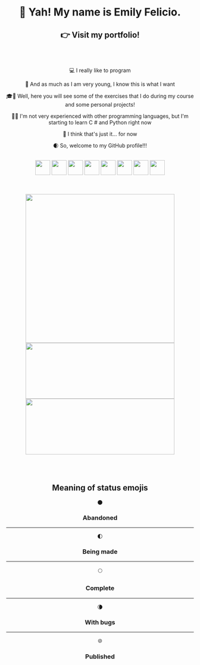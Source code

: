 <h1 align="center">👋 Yah! My name is Emily Felicio.</h1>
<h2 align="center">
  <a href="https://emilyfelicio-portfolio.vercel.app/" style="text-decoration: none;">👉 Visit my portfolio!</a>
</h2>
<br>
<br>
<div align="center">
  <p align="center">💻 I really like to program</p>

  <p align="center">🎯 And as much as I am very young, I know this is what I want</p>

  <p align="center">🎓📁 Well, here you will see some of the exercises that I do during my course and some personal projects!</p>

  <p align="center">💾💡 I'm not very experienced with other programming languages, but I'm starting to learn C # and Python right now</p>

  <p align="center">💭 I think that's just it... for now</p>

  <p align="center">🌒 So, welcome to my GitHub profile!!!</p>

  <br>
  <img width="40" src="https://cdn.jsdelivr.net/gh/devicons/devicon/icons/css3/css3-original.svg" />
  <img width="40" src="https://cdn.jsdelivr.net/gh/devicons/devicon/icons/html5/html5-original.svg" />
  <img width="40" src="https://cdn.jsdelivr.net/gh/devicons/devicon/icons/java/java-original.svg" />
  <img width="40" src="https://cdn.jsdelivr.net/gh/devicons/devicon/icons/csharp/csharp-original.svg" />
  <img width="40" src="https://cdn.jsdelivr.net/gh/devicons/devicon/icons/python/python-original.svg" />
  <img width="40" src="https://cdn.jsdelivr.net/gh/devicons/devicon/icons/dotnetcore/dotnetcore-original.svg" />
  <img width="40" src="https://cdn.jsdelivr.net/gh/devicons/devicon/icons/mysql/mysql-original.svg" />
  <img width="40" src="https://cdn.jsdelivr.net/gh/devicons/devicon/icons/postgresql/postgresql-original.svg" />
  
  
</div>
<br>
<br>
<p align="center">
  <img width="400" src="https://github-readme-stats.vercel.app/api/top-langs/?username=EmilyFelicio&langs_count=8&theme=monokai" />
  <br>
  <img width="400" height="150" src="https://github-readme-stats.vercel.app/api?username=EmilyFelicio&hide=contribs,prs,issues,&theme=monokai" />
  <br>
  <img width="400" height="150" src="https://github-readme-stats.vercel.app/api/pin/?username=EmilyFelicio&repo=dev-lyh-portfolio&theme=monokai" />
</p align="center">

<br>
<br>
  
  <h2 align="center">Meaning of status emojis</h2>
  <p align="center">🌑</p>
  <h3 align="center">Abandoned</h3>
  <hr>
  <p align="center">🌓</p>
  <h3 align="center">Being made</h3>
  <hr>
  <p align="center">🌕</p>
  <h3 align="center">Complete</h3>
  <hr>
  <p align="center">🌘</p>
  <h3 align="center">With bugs</h3>
  <hr>
  <p align="center">🌐</p>
  <h3 align="center">Published</h3>
